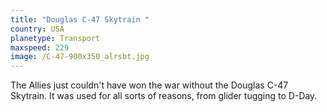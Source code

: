 ```yaml
---
title: "Douglas C-47 Skytrain "
country: USA
planetype: Transport
maxspeed: 229
image: /C-47-900x350_alrsbt.jpg
---
```

The Allies just couldn't have won the war without the Douglas C-47 Skytrain. It was used for all sorts of reasons, from glider tugging to D-Day.
